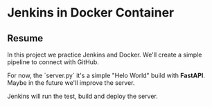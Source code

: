 # **Jenkins in Docker Container**

## Resume
In this project we practice Jenkins and Docker. We'll create a simple pipeline to
connect with GitHub.

For now, the ´server.py´ it's a simple "Helo World" build with **FastAPI**. Maybe in the future we'll improve
the server.


Jenkins will run the test, build and deploy the server.